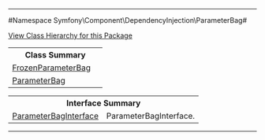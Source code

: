 

- - -

#Namespace Symfony\Component\DependencyInjection\ParameterBag#

<div><a href='https://github.com/JeyDotC/Hirudo-docs/tree/master/Symfony\Component\DependencyInjection\ParameterBag/package-tree.md'>View Class Hierarchy for this Package</a></div>

<table class="title">
<tr><th colspan="2" class="title">Class Summary</th></tr>
<tr><td class="name"><a href="https://github.com/JeyDotC/Hirudo-docs/blob/master/Symfony/Component/DependencyInjection/ParameterBag/FrozenParameterBag.md">FrozenParameterBag</a></td><td class="description"></td></tr>
<tr><td class="name"><a href="https://github.com/JeyDotC/Hirudo-docs/blob/master/Symfony/Component/DependencyInjection/ParameterBag/ParameterBag.md">ParameterBag</a></td><td class="description"></td></tr>
</table>

<table class="title">
<tr><th colspan="2" class="title">Interface Summary</th></tr>
<tr><td class="name"><a href="https://github.com/JeyDotC/Hirudo-docs/blob/master/Symfony/Component/DependencyInjection/ParameterBag/ParameterBagInterface.md">ParameterBagInterface</a></td><td class="description">ParameterBagInterface.</td></tr>
</table>

- - -

